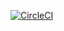 [![CircleCI](https://circleci.com/gh/qmsquirrel/tsbb-sfg-brewery.svg?style=svg)](https://circleci.com/gh/qmsquirrel/tsbb-sfg-brewery)